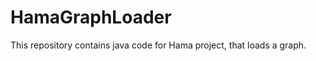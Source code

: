 HamaGraphLoader
===============

This repository contains java code for Hama project, that loads a graph.
